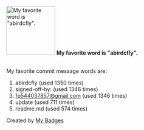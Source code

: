 <img src="https://github.com/my-badges/my-badges/blob/master/src/all-badges/favorite-word/favorite-word.png?raw=true" alt="My favorite word is &quot;abirdcfly&quot;." title="My favorite word is &quot;abirdcfly&quot;." width="128">
<strong>My favorite word is &quot;abirdcfly&quot;.</strong>
<br><br>

My favorite commit message words are:

1. abirdcfly (used 1350 times)
2. signed-off-by: (used 1346 times)
3. <fp544037857@gmail.com> (used 1346 times)
4. update (used 711 times)
5. readme.md (used 574 times)


Created by <a href="https://github.com/my-badges/my-badges">My Badges</a>